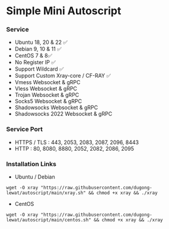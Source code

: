 # Simple Mini Autoscript
### Service
- Ubuntu 18, 20 & 22 ✅
- Debian 9, 10 & 11 ✅
- CentOS 7 & 8✅
- No Register IP ✅
- Support Wildcard ✅
- Support Custom Xray-core / CF-RAY ✅
- Vmess Websocket & gRPC
- Vless Websocket & gRPC
- Trojan Websocket & gRPC
- Socks5 Websocket & gRPC
- Shadowsocks Websocket & gRPC
- Shadowsocks 2022 Websocket & gRPC
### Service Port
- HTTPS / TLS : 443, 2053, 2083, 2087, 2096, 8443
- HTTP : 80, 8080, 8880, 2052, 2082, 2086, 2095
### Installation Links
- Ubuntu / Debian

`
wget -O xray "https://raw.githubusercontent.com/dugong-lewat/autoscript/main/xray.sh" && chmod +x xray && ./xray
`
- CentOS

`
wget -O xray "https://raw.githubusercontent.com/dugong-lewat/autoscript/main/centos.sh" && chmod +x xray && ./xray
`
